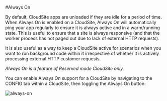 #Always On

By default, CloudSite apps are unloaded if they are idle for a period of time. When Always On is enabled on a CloudSite, Always On will automatically ping your app regularly to ensure it is always active and in a warm/running state. This is useful to ensure that a site is always responsive (and that the worker process has not paged out due to lack of external HTTP requests).

It is also useful as a way to keep a CloudSite active for scenarios when you want to run background code within it irrespective of whether it is actively processing external HTTP customer requests.

*Always On is a feature of Reserved mode CloudSite only.*

You can enable Always On support for a CloudSite by navigating to the CONFIG tab within a CloudSite, then toggling the Always On button:

![always-on]

[always-on]: https://raw.githubusercontent.com/GearHost/docs/master/docs/Images/AlwaysOn.png